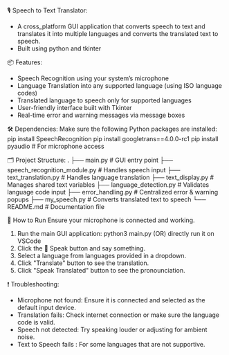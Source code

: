 🎙️ Speech to Text Translator:
- A cross_platform GUI application that converts speech to text and translates it into multiple languages and converts the translated text to speech.
- Built using python and tkinter

📦 Features:
- Speech Recognition using your system’s microphone
- Language Translation into any supported language (using ISO language codes)
- Translated language to speech only for supported languages
- User-friendly interface built with Tkinter
- Real-time error and warning messages via message boxes


🛠️ Dependencies:
Make sure the following Python packages are installed:
pip install SpeechRecognition
pip install googletrans==4.0.0-rc1
pip install pyaudio  # For microphone access


🗂️ Project Structure:
.
├── main.py                       # GUI entry point
├── speech_recognition_module.py  # Handles speech input
├── text_translation.py           # Handles language translation
├── text_display.py               # Manages shared text variables
├── language_detection.py         # Validates language code input
├── error_handling.py             # Centralized error & warning popups
├── my_speech.py                  # Converts translated text to speech
└── README.md                     # Documentation file


🚀 How to Run
Ensure your microphone is connected and working.

1. Run the main GUI application:
    python3 main.py (OR) directly run it on VSCode
2. Click the 🎤 Speak button and say something.
3. Select a language from languages provided in a dropdown.
4. Click "Translate" button to see the translation.
5. Click "Speak Translated" button to see the pronounciation.

❗ Troubleshooting:
- Microphone not found: Ensure it is connected and selected as the default input device.
- Translation fails: Check internet connection or make sure the language code is valid.
- Speech not detected: Try speaking louder or adjusting for ambient noise.
- Text to Speech fails : For some languages that are not supportive.
